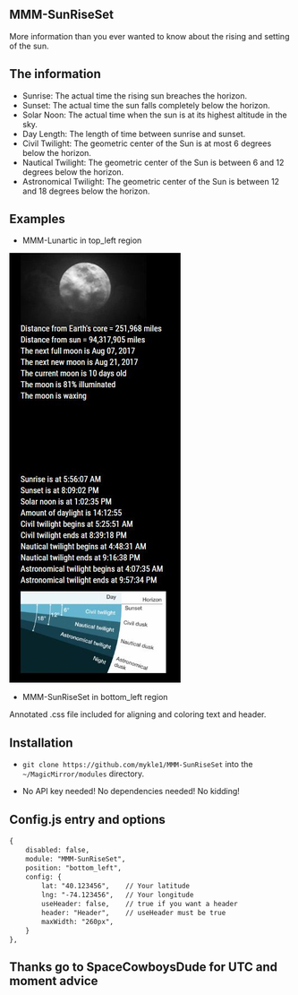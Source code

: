 ## MMM-SunRiseSet

More information than you ever wanted to know about the rising and setting of the sun.

## The information 

* Sunrise: The actual time the rising sun breaches the horizon.
* Sunset: The actual time the sun falls completely below the horizon.
* Solar Noon: The actual time when the sun is at its highest altitude in the sky.
* Day Length: The length of time between sunrise and sunset.
* Civil Twilight: The geometric center of the Sun is at most 6 degrees below the horizon.
* Nautical Twilight: The geometric center of the Sun is between 6 and 12 degrees below the horizon.
* Astronomical Twilight: The geometric center of the Sun is between 12 and 18 degrees below the horizon.

## Examples

* MMM-Lunartic in top_left region

![](pix/1.JPG)

* MMM-SunRiseSet in bottom_left region

Annotated .css file included for aligning and coloring text and header.

## Installation

* `git clone https://github.com/mykle1/MMM-SunRiseSet` into the `~/MagicMirror/modules` directory.

* No API key needed! No dependencies needed! No kidding!


## Config.js entry and options

    {
		disabled: false,
		module: "MMM-SunRiseSet",
		position: "bottom_left",
		config: {
			lat: "40.123456",    // Your latitude
			lng: "-74.123456",   // Your longitude
			useHeader: false,    // true if you want a header
			header: "Header",    // useHeader must be true
			maxWidth: "260px",
        }
    },
	

## Thanks go to SpaceCowboysDude for UTC and moment advice
